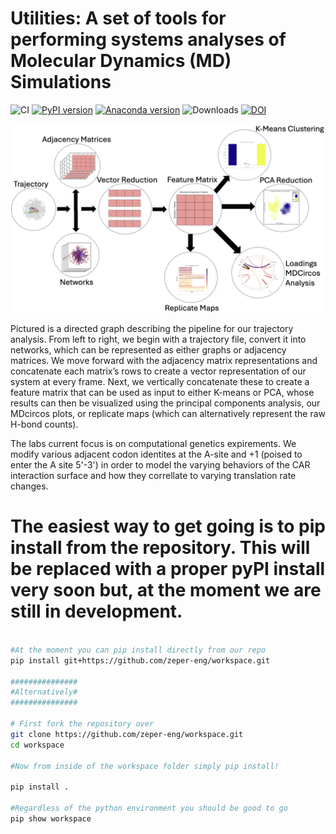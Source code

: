# Utilities: A set of tools for performing systems analyses of Molecular Dynamics (MD) Simulations

![CI](https://img.shields.io/badge/CI-passing-brightgreen)
[![PyPI version](https://img.shields.io/badge/PyPI--version-inactive.svg)]()
[![Anaconda version](https://img.shields.io/badge/Anaconda--version-inactive.svg)]()
![Downloads](https://img.shields.io/badge/downloads-blank-lightgrey)
[![DOI](https://img.shields.io/badge/DOI--blue)]()

![Alt text](/resources/Pipelineflic.png)

Pictured is a directed graph describing the pipeline for our trajectory analysis. From left to right, we begin with a trajectory file, convert it into networks, which can be represented as either graphs or adjacency matrices. We move forward with the adjacency matrix representations and concatenate each matrix’s rows to create a vector representation of our system at every frame. Next, we vertically concatenate these to create a feature matrix that can be used as input to either K-means or PCA, whose results can then be visualized using the principal components analysis, our MDcircos plots, or replicate maps (which can alternatively represent the raw H-bond counts).

The labs current focus is on computational genetics expirements.
We modify various adjacent codon identites at the A-site and +1 (poised to enter the A site 5'-3')
in order to model the varying behaviors of the CAR interaction surface and how they correllate to varying
translation rate changes.

# The easiest way to get going is to pip install from the repository. This will be replaced with a proper pyPI install very soon but, at the moment we are still in development.

```bash

#At the moment you can pip install directly from our repo
pip install git+https://github.com/zeper-eng/workspace.git

###############
#Alternatively#
###############

# First fork the repository over 
git clone https://github.com/zeper-eng/workspace.git
cd workspace

#Now from inside of the workspace folder simply pip install!

pip install .

#Regardless of the python environment you should be good to go
pip show workspace

```



